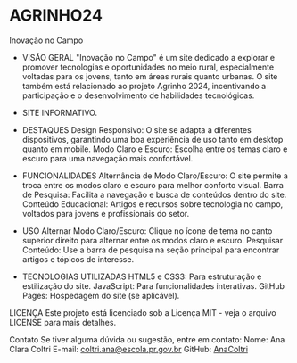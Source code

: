 # AGRINHO24
Inovação no Campo
 - VISÃO GERAL
"Inovação no Campo" é um site dedicado a explorar e promover tecnologias e oportunidades no meio rural, especialmente voltadas para os jovens, tanto em áreas rurais quanto urbanas. O site também está relacionado ao projeto Agrinho 2024, incentivando a participação e o desenvolvimento de habilidades tecnológicas.

- SITE INFORMATIVO.

- DESTAQUES
Design Responsivo: O site se adapta a diferentes dispositivos, garantindo uma boa experiência de uso tanto em desktop quanto em mobile.
Modo Claro e Escuro: Escolha entre os temas claro e escuro para uma navegação mais confortável.

- FUNCIONALIDADES
Alternância de Modo Claro/Escuro: O site permite a troca entre os modos claro e escuro para melhor conforto visual.
Barra de Pesquisa: Facilita a navegação e busca de conteúdos dentro do site.
Conteúdo Educacional: Artigos e recursos sobre tecnologia no campo, voltados para jovens e profissionais do setor.

- USO
Alternar Modo Claro/Escuro: Clique no ícone de tema no canto superior direito para alternar entre os modos claro e escuro.
Pesquisar Conteúdo: Use a barra de pesquisa na seção principal para encontrar artigos e tópicos de interesse.

- TECNOLOGIAS UTILIZADAS
HTML5 e CSS3: Para estruturação e estilização do site.
JavaScript: Para funcionalidades interativas.
GitHub Pages: Hospedagem do site (se aplicável).

LICENÇA
Este projeto está licenciado sob a Licença MIT - veja o arquivo LICENSE para mais detalhes.

Contato
Se tiver alguma dúvida ou sugestão, entre em contato:
Nome: Ana Clara Coltri
E-mail: coltri.ana@escola.pr.gov.br
GitHub: [AnaColtri](https://github.com/AnaColtri)
